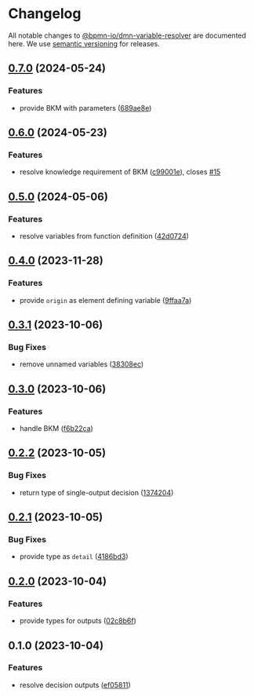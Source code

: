 # Changelog

All notable changes to [@bpmn-io/dmn-variable-resolver](https://github.com/bpmn-io/dmn-variable-resolver) are documented here. We use [semantic versioning](http://semver.org/) for releases.

## [0.7.0](https://github.com/bpmn-io/dmn-variable-resolver/compare/v0.6.0...v0.7.0) (2024-05-24)


### Features

* provide BKM with parameters ([689ae8e](https://github.com/bpmn-io/dmn-variable-resolver/commit/689ae8e257d40662dfc35b52cdc70028a6f13204))

## [0.6.0](https://github.com/bpmn-io/dmn-variable-resolver/compare/v0.5.0...v0.6.0) (2024-05-23)


### Features

* resolve knowledge requirement of BKM ([c99001e](https://github.com/bpmn-io/dmn-variable-resolver/commit/c99001ef57c278a15ce68e37e52848d79fac05bc)), closes [#15](https://github.com/bpmn-io/dmn-variable-resolver/issues/15)

## [0.5.0](https://github.com/bpmn-io/dmn-variable-resolver/compare/v0.4.0...v0.5.0) (2024-05-06)


### Features

* resolve variables from function definition ([42d0724](https://github.com/bpmn-io/dmn-variable-resolver/commit/42d0724d3ef065af41756c20944446d847d87259))

## [0.4.0](https://github.com/bpmn-io/dmn-variable-resolver/compare/v0.3.1...v0.4.0) (2023-11-28)


### Features

* provide `origin` as element defining variable ([9ffaa7a](https://github.com/bpmn-io/dmn-variable-resolver/commit/9ffaa7a78e132c9e9172a892d3c2530495a69e86))

## [0.3.1](https://github.com/bpmn-io/dmn-variable-resolver/compare/v0.3.0...v0.3.1) (2023-10-06)


### Bug Fixes

* remove unnamed variables ([38308ec](https://github.com/bpmn-io/dmn-variable-resolver/commit/38308ec0260e8e1e65045b1613109ee5d8dc694f))

## [0.3.0](https://github.com/bpmn-io/dmn-variable-resolver/compare/v0.2.2...v0.3.0) (2023-10-06)


### Features

* handle BKM ([f6b22ca](https://github.com/bpmn-io/dmn-variable-resolver/commit/f6b22ca615ad0e75ecd319ddf37eb5975806b7d3))

## [0.2.2](https://github.com/bpmn-io/dmn-variable-resolver/compare/v0.2.1...v0.2.2) (2023-10-05)


### Bug Fixes

* return type of single-output decision ([1374204](https://github.com/bpmn-io/dmn-variable-resolver/commit/1374204a907ca821ac2fed5edd5be7065b7577fa))

## [0.2.1](https://github.com/bpmn-io/dmn-variable-resolver/compare/v0.2.0...v0.2.1) (2023-10-05)


### Bug Fixes

* provide type as `detail` ([4186bd3](https://github.com/bpmn-io/dmn-variable-resolver/commit/4186bd3016d78ba35cfabbeb2f238fa911ccf0ec))

## [0.2.0](https://github.com/bpmn-io/dmn-variable-resolver/compare/v0.1.0...v0.2.0) (2023-10-04)


### Features

* provide types for outputs ([02c8b6f](https://github.com/bpmn-io/dmn-variable-resolver/commit/02c8b6f970721588ba7d39df25837905f024d7a1))

## 0.1.0 (2023-10-04)

### Features

* resolve decision outputs ([ef05811](https://github.com/bpmn-io/dmn-variable-resolver/commit/ef058112a8958add8f9ddfd8b5f2b6ea0f4c04a0))
